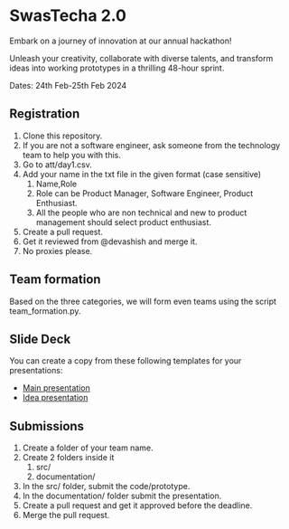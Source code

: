 # SwasTecha 2.0

Embark on a journey of innovation at our annual hackathon!

Unleash your creativity, collaborate with diverse talents, and transform ideas into working prototypes in a thrilling 48-hour sprint.

Dates: 24th Feb-25th Feb 2024

## Registration

1. Clone this repository.
2. If you are not a software engineer, ask someone from the technology team to help you with this.
3. Go to att/day1.csv.
4. Add your name in the txt file in the given format (case sensitive)
   1. Name,Role
   2. Role can be Product Manager, Software Engineer, Product Enthusiast.
   3. All the people who are non technical and new to product management should select product enthusiast.
5. Create a pull request.
6. Get it reviewed from @devashish and merge it.
7. No proxies please.

## Team formation

Based on the three categories, we will form even teams using the script team_formation.py.

## Slide Deck

You can create a copy from these following templates for your presentations:

* [Main presentation](https://docs.google.com/presentation/d/1Du3jxrVmNh-9gOEEujBj7S49iU_Ckcr0WVATs6xHuwM/edit#slide=id.g1f460cf1c0f_0_30)
* [Idea presentation](https://docs.google.com/presentation/d/1V9xg1uWBMxyw_2Lc5YIK__lTmMyUFBJb8YXDYv672Ik/edit#slide=id.p)

## Submissions

1. Create a folder of your team name.
2. Create 2 folders inside it
   1. src/
   2. documentation/
3. In the src/ folder, submit the code/prototype.
4. In the documentation/ folder submit the presentation.
5. Create a pull request and get it approved before the deadline.
6. Merge the pull request.
